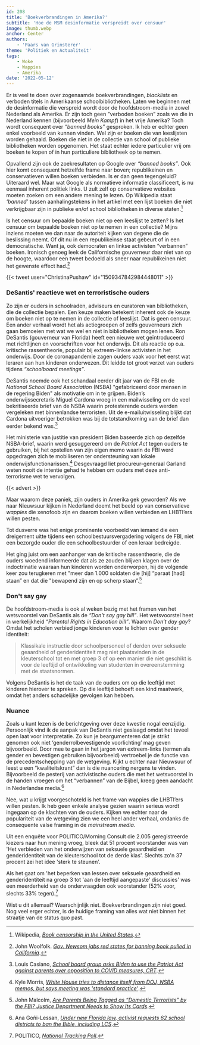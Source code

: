 ```yaml
---
id: 208
title: 'Boekverbrandingen in Amerika?'
subtitle: 'Hoe de MSM desinformatie verspreidt over censuur'
image: thumb.webp
anchor: Center
authors:
    - 'Paars van Grinsterer'
theme: 'Politiek en Actualiteit'
tags:
    - Woke
    - Wappies
    - Amerika
date: '2022-05-12'
---
```


Er is veel te doen over zogenaamde boekverbrandingen, _blacklists_ en verboden titels in Amerikaanse schoolbibliotheken. Laten we beginnen met de desinformatie die verspreid wordt door de hoofdstroom-media in zowel Nederland als Amerika.  Er zijn toch geen ”verboden boeken” zoals we die in Nederland kennen (bijvoorbeeld _Mein Kampf_) in het vrije Amerika? Toch wordt consequent over _“banned books”_ gesproken. Ik heb er echter geen enkel voorbeeld van kunnen vinden. Wel zijn er boeken die van leeslijsten worden gehaald. Boeken die niet in de collectie van school of publieke bibliotheken worden opgenomen. Het staat echter iedere particulier vrij om boeken te kopen of in hun particuliere bibliotheek op te nemen.

Opvallend zijn ook de zoekresultaten op Google over _“banned books”_. Ook hier komt consequent hetzelfde frame naar boven; republikeinen en conservatieven willen boeken verbieden. Is er dan geen tegengeluid? Uiteraard wel. Maar wat Google als normatieve informatie classificeert, is nu eenmaal inherent politiek links. U zult zelf op conservatieve websites moeten zoeken om een andere mening te lezen. Op Wikipedia staat  _‘banned’_ tussen aanhalingstekens in het artikel met een lijst boeken die niet verkrijgbaar zijn in publieke en/of school bibliotheken in diverse staten.[^1]

Is het censuur om bepaalde boeken niet op een leeslijst te zetten? Is het censuur om bepaalde boeken niet op te nemen in een collectie? Mijns inziens moeten we dan naar de autoriteit kijken van degene die de beslissing neemt. Of dit nu in een republikeinse staat gebeurt of in een democratische. Want ja, ook democraten en linkse activisten “verbannen” boeken. Ironisch genoeg leek de Californische gouverneur daar niet van op de hoogte, waardoor een tweet bedoeld als sneer naar republikeinen niet het gewenste effect had.[^2]

{{< tweet user="ChristinaPushaw" id="1509347842984448011" >}}


### DeSantis' reactieve wet en terroristische ouders

Zo zijn er ouders in schoolraden, adviseurs en curatoren van bibliotheken, die de collectie bepalen. Een keuze maken betekent inherent ook de keuze om boeken niet op te nemen in de collectie of leeslijst. Dat is geen censuur. Een ander verhaal wordt het als actiegroepen of zelfs gouverneurs zich gaan bemoeien met wat we wel en niet in bibliotheken mogen lenen. Ron DeSantis (gouverneur van Florida) heeft een nieuwe wet geïntroduceerd met richtlijnen en voorschriften voor het onderwijs. Dit als reactie op o.a. kritische rassentheorie, populair bij extreem-linkse activisten in het onderwijs. Door de coronapandemie zagen ouders vaak voor het eerst wat leraren aan hun kinderen onderwezen. Dit leidde tot groot verzet van ouders tijdens _“schoolboard meetings”_.

DeSantis noemde ook het schandaal eerder dit jaar van de FBI en de _National School Board Association_ (NSBA) "gefabriceerd door mensen in de regering Biden" als motivatie om in te grijpen. Biden’s onderwijssecretaris Miguel Cardona vroeg in een mailwisseling om de veel bekritiseerde brief van de NSBA waarin protesterende ouders werden vergeleken met binnenlandse terroristen. Uit de e-mailuitwisseling blijkt dat Cardona uitvoeriger betrokken was bij de totstandkoming van de brief dan eerder bekend was.[^3]

Het ministerie van justitie van president Biden baseerde zich op dezelfde NSBA-brief, waarin werd gesuggereerd om de _Patriot Act_ tegen ouders te gebruiken, bij het opstellen van zijn eigen memo waarin de FBI werd opgedragen zich te mobiliseren ter ondersteuning van lokale onderwijsfunctionarissen.[^4] Desgevraagd liet procureur-generaal Garland weten nooit de intentie gehad te hebben om ouders met deze anti-terrorisme wet te vervolgen. 

{{< advert >}}

Maar waarom deze paniek, zijn ouders in Amerika gek geworden? Als we naar Nieuwsuur kijken in Nederland doemt het beeld op van conservatieve _wappies_ die xenofoob zijn en daarom boeken willen verbieden en LHBTI’ers willen pesten. 

Tot dusverre was het enige prominente voorbeeld van iemand die een dreigement uitte tijdens een schoolbestuursvergadering volgens de FBI, niet een bezorgde ouder die een schoolbestuurder of een leraar bedreigde.

Het ging juist om een aanhanger van de kritische rassentheorie, die de ouders woedend informeerde dat als ze zouden blijven klagen over de indoctrinatie waaraan hun kinderen worden onderworpen, hij de volgende keer zou terugkeren met "meer dan 1.000 soldaten die [hij] “paraat [had] staan” en dat die "bewapend zijn en op scherp staan”.[^5]


### Don't say gay

De hoofdstroom-media is ook al weken bezig met het framen van het wetsvoorstel van DeSantis als de _“Don't say gay bill”_. Het wetsvoorstel heet in werkelijkheid _“Parental Rights in Education bill”_. Waarom _Don’t day gay_? Omdat het scholen verbied jonge kinderen voor te lichten over gender identiteit:

>Klassikale instructie door schoolpersoneel of derden over seksuele geaardheid of genderidentiteit mag niet plaatsvinden in de kleuterschool tot en met groep 3 of op een manier die niet geschikt is voor de leeftijd of ontwikkeling van studenten in overeenstemming met de staatsnormen.

Volgens DeSantis is het de taak van de ouders om op die leeftijd met kinderen hierover te spreken. Op die leeftijd behoeft een kind maatwerk, omdat het anders schadelijke gevolgen kan hebben.


### Nuance

Zoals u kunt lezen is de berichtgeving over deze kwestie nogal eenzijdig. Persoonlijk vind ik de aanpak van DeSantis niet geslaagd omdat het teveel open laat voor interpretatie. Zo kun je beargumenteren dat je strikt genomen ook niet ‘genderrolbevestigende voorlichting’ mag geven bijvoorbeeld. Door mee te gaan in het jargon van extreem-links (termen als gender en bevestigen gebruiken bijvoorbeeld) vertroebel je de functie van de precedentschepping van de wetgeving. Kijkt u echter naar Nieuwsuur of leest u een “kwaliteitskrant” dan is die nuancering nergens te vinden. Bijvoorbeeld de pesterij van activistische ouders die met het wetsvoorstel in de handen vroegen om het “verbannen” van de Bijbel, kreeg geen aandacht in Nederlandse media.[^6]

Nee, wat u krijgt voorgeschoteld is het frame van wappies die LHBTI’ers willen pesten. Ik heb geen enkele analyse gezien waarin serieus wordt ingegaan op de klachten van de ouders. Kijken we echter naar de populariteit van de wetgeving zien we een heel ander verhaal, ondanks de consequente valse framing in de _mainstream media_.

Uit een enquête voor POLITICO/Morning Consult die 2.005 geregistreerde kiezers naar hun mening vroeg, bleek dat 51 procent voorstander was van 'Het verbieden van het onderwijzen van seksuele geaardheid en genderidentiteit van de kleuterschool tot de derde klas'. Slechts zo'n 37 procent zei het idee 'sterk te steunen'.

Als het gaat om 'het beperken van lessen over seksuele geaardheid en genderidentiteit na groep 3 tot 'aan de leeftijd aangepaste' discussies' was een meerderheid van de ondervraagden ook voorstander (52% voor, slechts 33% tegen).[^7]

Wist u dit allemaal? Waarschijnlijk niet. Boekverbrandingen zijn niet goed. Nog veel erger echter, is de huidige framing van alles wat niet binnen het straatje van de status quo past. 


[^1]: Wikipedia, _[Book censorship in the United States](https://en.wikipedia.org/wiki/Book_censorship_in_the_United_States)_.
[^2]: John Woolfolk. _[Gov. Newsom jabs red states for banning book pulled in California](https://www.mercurynews.com/2022/03/31/newsom-jabs-red-states-for-banning-book-pulled-in-california/)_.
[^3]: Louis Casiano, _[School board group asks Biden to use the Patriot Act against parents over opposition to COVID measures, CRT](https://www.foxnews.com/politics/school-biden-threats-covid-crt-patriot-act)_.
[^4]: Kyle Morris, _[White House tries to distance itself from DOJ, NSBA memos, but says meeting was 'standard practice'](https://www.foxnews.com/politics/white-house-says-meeting-with-nsba-prior-to-doj-memo-release-was-standard-practice)_.
[^5]: John Malcolm, _[Are Parents Being Tagged as “Domestic Terrorists” by the FBI? Justice Department Needs to Show Its Cards](https://www.heritage.org/crime-and-justice/commentary/are-parents-being-tagged-domestic-terrorists-the-fbi-justice)_.
[^6]: Ana Goñi-Lessan, _[Under new Florida law, activist requests 62 school districts to ban the Bible, including LCS](https://eu.tallahassee.com/story/news/2022/04/26/florida-book-ban-banning-schools-bible-leon-county-chaz-stevens/7441734001/)_.
[^7]: POLITICO, _[National Tracking Poll](https://www.politico.com/f/?id=0000017f-9034-d137-abff-f0f410670000)_.
